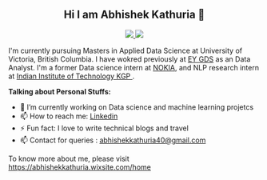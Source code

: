 <h2 align=center>
   Hi I am Abhishek Kathuria 👋
</h2>

<p align=center> 
  <a href="https://www.linkedin.com/in/abhishek924/"> <img src=https://img.shields.io/badge/LinkedIn-0077B5?style=for-the-badge&logo=linkedin&logoColor=white> </a>
  <a href="https://scholar.google.ca/citations?user=9g_DDhwAAAAJ&hl=en"> <img src=https://img.shields.io/badge/GoogleScholar-0077B5?style=for-the-badge&logo=googlescholar&logoColor=white> </a>
</p>


I'm currently pursuing Masters in Applied Data Science at University of Victoria, British Columbia. I have wokred previously at <a href="https://www.ey.com/en_gl">EY GDS</a> as an Data Analyst. I'm a former Data science intern at <a href="https://www.nokia.com/">NOKIA</a>, and NLP research intern at <a href="http://cse.iitkgp.ac.in/"> Indian Institute of Technology KGP </a>.


**Talking about Personal Stuffs:**

- 🔭 I’m currently working on Data science and machine learning projetcs
- 📫 How to reach me: <a href="https://www.linkedin.com/in/abhishek924/">Linkedin</a>
- ⚡ Fun fact: I love to write technical blogs and travel
- 📫 Contact for queries : abhishekkathuria40@gmail.com
  
 To know more about me, please visit https://abhishekkathuria.wixsite.com/home
